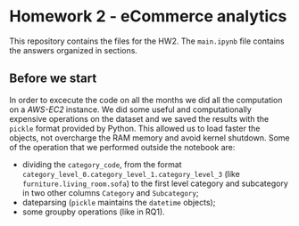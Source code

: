 # Homework 2 - eCommerce analytics

This repository contains the files for the HW2. The `main.ipynb` file contains the answers organized in sections.

## Before we start
In order to excecute the code on all the months we did all the computation on a *AWS-EC2* instance. We did some useful and computationally expensive operations on the dataset and we saved the results with the `pickle` format provided by Python. This allowed us to load faster the objects, not overcharge the RAM memory and avoid kernel shutdown. Some of the operation that we performed outside the notebook are:
- dividing the `category_code`, from the format `category_level_0.category_level_1.category_level_3` (like `furniture.living_room.sofa`) to the first level category and subcategory in two other columns `Category` and `Subcategory`;
- dateparsing (`pickle` maintains the `datetime` objects);
- some groupby operations (like in RQ1).

